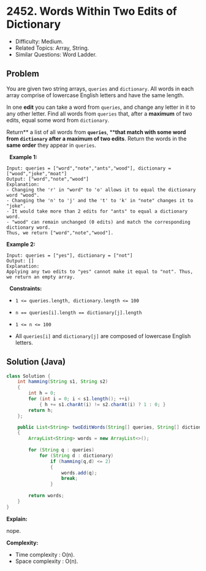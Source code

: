 # 2452. Words Within Two Edits of Dictionary

- Difficulty: Medium.
- Related Topics: Array, String.
- Similar Questions: Word Ladder.

## Problem

You are given two string arrays, ```queries``` and ```dictionary```. All words in each array comprise of lowercase English letters and have the same length.

In one **edit** you can take a word from ```queries```, and change any letter in it to any other letter. Find all words from ```queries``` that, after a **maximum** of two edits, equal some word from ```dictionary```.

Return** a list of all words from **```queries```**, ****that match with some word from **```dictionary```** after a maximum of **two edits****. Return the words in the **same order** they appear in ```queries```.

 
**Example 1:**

```
Input: queries = ["word","note","ants","wood"], dictionary = ["wood","joke","moat"]
Output: ["word","note","wood"]
Explanation:
- Changing the 'r' in "word" to 'o' allows it to equal the dictionary word "wood".
- Changing the 'n' to 'j' and the 't' to 'k' in "note" changes it to "joke".
- It would take more than 2 edits for "ants" to equal a dictionary word.
- "wood" can remain unchanged (0 edits) and match the corresponding dictionary word.
Thus, we return ["word","note","wood"].
```

**Example 2:**

```
Input: queries = ["yes"], dictionary = ["not"]
Output: []
Explanation:
Applying any two edits to "yes" cannot make it equal to "not". Thus, we return an empty array.
```

 
**Constraints:**


	
- ```1 <= queries.length, dictionary.length <= 100```
	
- ```n == queries[i].length == dictionary[j].length```
	
- ```1 <= n <= 100```
	
- All ```queries[i]``` and ```dictionary[j]``` are composed of lowercase English letters.



## Solution (Java)

```java
class Solution {
    int hamming(String s1, String s2)
    {
        int h = 0;
        for (int i = 0; i < s1.length(); ++i)
            { h += s1.charAt(i) != s2.charAt(i) ? 1 : 0; }
        return h;
    };

    public List<String> twoEditWords(String[] queries, String[] dictionary) 
    {
        ArrayList<String> words = new ArrayList<>();
        
        for (String q : queries)
            for (String d : dictionary)
                if (hamming(q,d) <= 2)
                {
                    words.add(q);
                    break;
                }
        
        return words;
    }
}
```

**Explain:**

nope.

**Complexity:**

* Time complexity : O(n).
* Space complexity : O(n).

